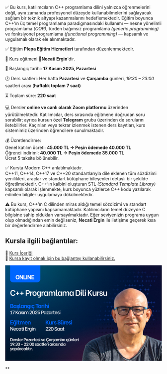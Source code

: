 ✅ Bu kurs, katılımcıların C++ programlama dilini yalnızca öğrenmelerini değil, aynı zamanda profesyonel düzeyde kullanabilmelerini sağlayacak sağlam bir teknik altyapı kazanmalarını hedeflemektedir.
Eğitim boyunca C++’ın üç temel programlama paradigmasındaki kullanımı — nesne yönelimli programlama _(OOP)_, türden bağımsız programlama _(generic programming)_ ve fonksiyonel programlama _(functional programming)_ — kapsamlı ve uygulamalı olarak ele alınmaktadır.

✅ Eğitim **Plepa Eğitim Hizmetleri** tarafından düzenlenmektedir.

👨 [Kurs eğitmeni](https://github.com/necatiergin/OCAK_2025_CPP_KURSU/blob/main/kurs_egitmeni.md)
**&#128279;[Necati Ergin](https://www.linkedin.com/in/necati-ergin-045768176/)**'dir.

📅 Başlangıç tarihi: **17 Kasım 2025, Pazartesi**

🕖 Ders saatleri:
Her hafta **Pazartesi** ve **Çarşamba** günleri, _19:30 – 23:00_ saatleri arası (**haftalık toplam 7 saat)**

⏳ Toplam süre: **220 saat**

💻 Dersler **online ve canlı olarak Zoom platformu** üzerinden yürütülmektedir.
Katılımcılar, ders sırasında eğitmene doğrudan soru sorabilir; ayrıca kursun özel **Telegram** grubu üzerinden de sorularını iletebilirler.
Kaçırılan veya tekrar izlenmek istenen ders kayıtları, kurs sistemimiz üzerinden öğrencilere sunulmaktadır.

💰 Ücretlendirme:<br>
Genel katılım ücreti: **45.000 TL → Peşin ödemede 40.000 TL**<br>
Öğrenci indirimi: **40.000 TL → Peşin ödemede 35.000 TL**<br>
Ücret 5 taksite bölünebilir.

✅ Kursta Modern C++ anlatılmaktadır.<br>
C++11, C++14, C++17 ve C++20 standartlarıyla dile eklenen tüm sözdizimi yenilikleri, araçlar ve standart kütüphane bileşenleri detaylı bir şekilde öğretilmektedir.
C++’ın kalbini oluşturan STL _(Standard Template Library)_ kapsamlı olarak işlenmekte, kurs boyunca yüzlerce C++ kodu yazılarak edinilen bilgiler uygulamaya dökülmektedir.

⚠️ Bu kurs, C++’ın C dilinden miras aldığı temel sözdizimi ve standart kütüphane yapısını kapsamamaktadır.
Katılımcıların temel düzeyde C bilgisine sahip oldukları varsayılmaktadır.
Eğer seviyenizin programa uygun olup olmadığından emin değilseniz, **Necati Ergin** ile iletişime geçerek kısa bir değerlendirme alabilirsiniz.

## Kursla ilgili bağlantılar:

&#128279; [Kurs İçeriği](https://github.com/necatiergin/kurs_programlari/blob/main/cplusplus_kurs_icerigi.md)<br>
&#128279; [Kursa kayıt olmak için bu bağlantıyı kullanabilirsiniz.](https://us02web.zoom.us/meeting/register/io29k-WHTL6d-sPVbHw6oA)


![kurs tanıtım görseli](https://github.com/necatiergin/KASIM-2025-CPP-KURSU/blob/main/cpp_kursu_tanitim_gorseli.png)
<!---
&#128279; [Kursun Genel Tanıtımı](https://github.com/necatiergin/OCAK_2025_CPP_KURSU/blob/main/kurs_tanitimi.md)<br>
--->
**
